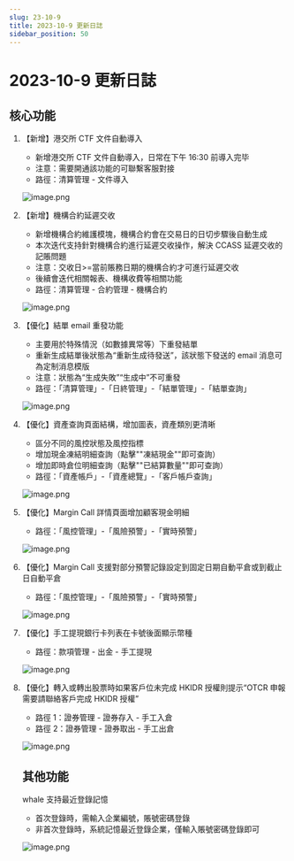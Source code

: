 ```yaml
---
slug: 23-10-9
title: 2023-10-9 更新日誌
sidebar_position: 50
---
```



# 2023-10-9 更新日誌


## 核心功能

1. 【新增】港交所 CTF 文件自動導入
    - 新增港交所 CTF 文件自動導入，日常在下午 16:30 前導入完毕
    - 注意：需要開通該功能的可聯繫客服對接
    - 路徑：清算管理 - 文件導入

    ![image.png](/assets/2c374bdf38bc9ecfaf53fd6392839a61.png)

2. 【新增】機構合約延遲交收
    - 新增機構合約維護模塊，機構合約會在交易日的日切步驟後自動生成
    - 本次迭代支持針對機構合約進行延遲交收操作，解決 CCASS 延遲交收的記賬問題
    - 注意：交收日>=當前賬務日期的機構合約才可進行延遲交收
    - 後續會迭代相關報表、機構收費等相關功能
    - 路徑：清算管理 - 合約管理 - 機構合約

    ![image.png](/assets/eab0bb786b0e2e03c96668b5534b7fcc.png)

3. 【優化】結單 email 重發功能
    - 主要用於特殊情況（如數據異常等）下重發結單
    - 重新生成結單後狀態為“重新生成待發送”，該狀態下發送的 email 消息可為定制消息模版
    - 注意：狀態為“生成失敗”“生成中”不可重發
    - 路徑：「清算管理」-「日終管理」-「結單管理」-「結單查詢」

    ![image.png](/assets/8270c8b57c95cda9d8f88552311ffe1b.png)

4. 【優化】資產查詢頁面結構，增加圖表，資產類別更清晰
    - 區分不同的風控狀態及風控指標
    - 增加現金凍結明細查詢（點擊""凍結現金""即可查詢）
    - 增加即時倉位明細查詢（點擊""已結算數量""即可查詢）
    - 路徑：「資產帳戶」-「資產總覽」-「客戶帳戶查詢」

    ![image.png](/assets/c941ae2be5d05da85ab8ecd9056eae67.png)

5. 【優化】Margin Call 詳情頁面增加顧客現金明細
    - 路徑：「風控管理」-「風險預警」-「實時預警」

    ![image.png](/assets/cf988f4b4677ed6ad1f10045901e563c.png)

6. 【優化】Margin Call 支援對部分預警記錄設定到固定日期自動平倉或到截止日自動平倉
    - 路徑：「風控管理」-「風險預警」-「實時預警」

    ![image.png](/assets/a79406f9dfd414b0184d8edcd4d3fa1e.png)

7. 【優化】手工提現銀行卡列表在卡號後面顯示幣種
    - 路徑：款項管理 - 出金 - 手工提現

    ![image.png](/assets/996b67642e2eaa380ba64beea04029ff.png)

8. 【優化】轉入或轉出股票時如果客戶位未完成 HKIDR 授權則提示“OTCR 申報需要請聯絡客戶完成 HKIDR 授權”
    - 路徑 1：證券管理 - 證券存入 - 手工入倉
    - 路徑 2：證券管理 - 證券取出 - 手工出倉

    ![image.png](/assets/2c1eb3516e8bf18cfb060cc7cd1c1037.png)


    ## 其他功能


    whale 支持最近登錄記憶

    - 首次登錄時，需輸入企業編號，賬號密碼登錄
    - 非首次登錄時，系統記憶最近登錄企業，僅輸入賬號密碼登錄即可

    ![image.png](/assets/067ebd2dab5ea3f8b840b3e19c1a8bde.png)

